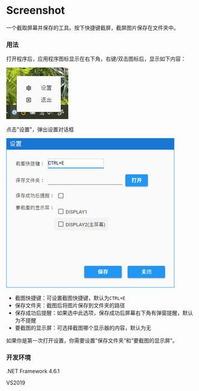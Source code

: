 # Screenshot
一个截取屏幕并保存的工具。按下快捷键截屏，截屏图片保存在文件夹中。

### 用法

打开程序后，应用程序图标显示在右下角，右键/双击图标后，显示如下内容：

![taskbar](/docs/taskbar.png)

点击"设置"，弹出设置对话框

![setting](/docs/setting.png)

- 截图快捷键：可设置截图快捷键，默认为`CTRL+E`
- 保存文件夹：截图后将图片保存到文件夹的路径
- 保存成功后提醒：如果选中此选项，保存成功后屏幕右下角有弹窗提醒，默认为不提醒
- 要截图的显示屏：可选择截图哪个显示器的内容，默认为无

如果你是第一次打开设置，你需要设置”保存文件夹“和”要截图的显示屏“。



### 开发环境

.NET Framework 4.6.1

VS2019